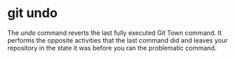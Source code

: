 # git undo

The _undo_ command reverts the last fully executed Git Town command. It performs
the opposite activities that the last command did and leaves your repository in
the state it was before you ran the problematic command.
